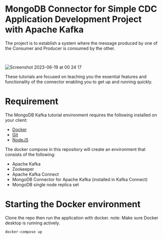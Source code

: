 # MongoDB Connector for Simple CDC Application Development Project with Apache Kafka

The project is to establish a system where the message produced by one of the Consumer and Producer is consumed by the other.

<br>

![Screenshot 2023-06-19 at 00 24 17](https://github.com/kenanbylan/apache-kafka-cdc-app/assets/76161957/f1829e10-47c4-4937-b93f-cef57cf7d572)


These tutorials are focused on teaching you the essential features and functionality of the connector enabling you to get up and running quickly.

# Requirement

The MongoDB Kafka tutorial environment requires the following installed on your client:

- [Docker](https://docs.docker.com/get-docker/)
- [Git]()
- [NodeJS]()


The docker compose in this repository will create an environment that consists of the following:

- Apache Kafka
- Zookeeper
- Apache Kafka Connect
- MongoDB Connector for Apache Kafka (installed in Kafka Connect)
- MongoDB single node replica set

# Starting the Docker environment

Clone the repo then run the application with docker.
note: Make sure Docker desktop is running actively.

```
docker-compose up
```





